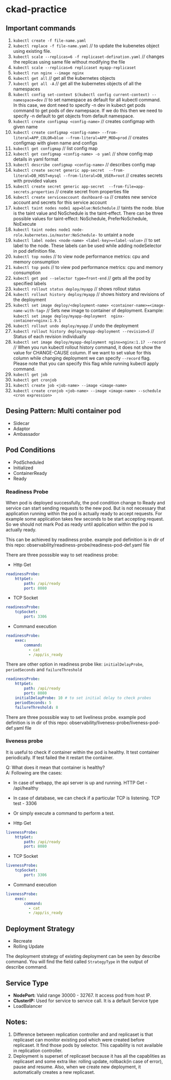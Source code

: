 # ckad-practice


## Important commands

1. `kubectl create -f file-name.yaml`
2. `kubectl replace -f file-name.yaml` // to update the kubenetes object using existing file.
3. `kubectl scale --replicas=6 -f replicaset-defination.yaml` // changes the replicas using same file without modifying the file
4. `kubectl scale --replicas=6 replicaset myapp-replicaset`
5. `kubectl run nginx --image nginx`
6. `kubectl get all` // get all the kubernetes objects
7. `kubectl get all -A` // get all the kubernetes objects of all the namespaces
8. `kubectl config set-context $(kubectl config current-context) --namespace=dev` // to set namespace as default for all kubectl command. In this case, we dont need to specify -n dev in kubect get pods command to get pods of dev namepsace. If we do this then we need to specify -n default to get objects from default namespace.
9. `kubectl create configmap <config-name>` // creates configmap with given name
10. `kubectl create configmap <config-name> --from-literal=APP_COLOR=blue --from-literal=APP_MOD=prod` // creates configmap with given name and configs
11. `kubectl get configmap` // list config map
12. `kubectl get configmap <config-name> -o yaml` // show config map details in yaml format
13. `kubectl describe configmap <config-name>` // describes config map
14. `kubectl create secret generic app-secret  --from-literal=DB_HOST=mysql --from-literal=DB_USER=root` // creates secrets with provided values
15. `kubectl create secret generic app-secret  --from-file=app-secrets.properties` // create secret from properties file
16. `kubectl create serviceaccount dashboard-sa` // creates new service account and secrets for this service account
17. `kubectl taint nodes node1 app=blue:NoSchedule` // taints the node. blue is the taint value and NoSchedule is the taint-effect. There can be three possible values for taint-effect: NoSchedule, PreferNoSchedule, NoExecute
18. `kubectl taint nodes node1 node-role.kubernetes.io/master:NoSchedule-` to untaint a node
19. `kubectl label nodes <node-name> <label-key>=<label-value>` // to set label to the node. These labels can be used while adding nodeSelector in pod definition file.
20. `kubectl top nodes` // to view node performance metrics: cpu and memory consumption
21. `kubectl top pods` // to view pod performance metrics: cpu and memory consumption
22. `kubectl get pod --selector type=front-end` // gets all the pod by specified labels
23. `kubectl rollout status deploy/myapp` // shows rollout status
24. `kubectl rollout history deploy/myapp` // shows history and revisions of the deployment
25. `kubectl set image deploy/<deployment-name> <container-name>=<image-name-with-tag>` // Sets new image to container of deployment. Example: `kubectl set image deploy/myapp-deployment  nginx-container=nginx:1.9.1`
26. `kubectl rollout undo deploy/myapp` // undo the deployment
27. `kubectl rollout history deploy/myapp-deployment --revision=5` // Status of each revision individually
28. `kubectl set image deploy/myapp-deployment nginx=nginx:1.17 --record` // When you run kubectl rollout history command, it does not show the value for CHANGE-CAUSE column. If we want to set value for this column while changing deployment we can specify `--record` flag. Please note that you can specify this flag while running kubectl apply command.
29. `kubectl get job`
30. `kubectl get cronjob`
31. `kubectl create job <job-name> --image <image-name>`
32. `kubectl create cronjob <job-name> --image <image-name> --schedule <cron expression>`



## Desing Pattern: Multi container pod
- Sidecar
- Adaptor
- Ambassador

## Pod Conditions
- PodScheduled
- Initialized
- ContainerReady
- Ready

### Readiness Probe
When pod is deployed successfully, the pod condition change to Ready and service can start sending requests to the new pod.
But is not necessary that application running within the pod is actually ready to accept requests. For example some application takes few seconds to be start accepting request.
So we should not mark Pod as ready until application within the pod is actually ready.

This can be achieved by readiness probe. example pod definition is in dir of this repo: observability/readiness-probe/readiness-pod-def.yaml file

There are three posssible way to set readiness probe:
- Http Get
```yaml
readinessProbe:
    httpGet:
        path: /api/ready
        port: 8080
```
- TCP Socket
```yaml
readinessProbe:
    tcpSocket:
        port: 3306
```
- Command execution
```yaml
readinessProbe:
    exec:
        command:
          - cat
          - /app/is_ready
```

There are other option in readiness probe like: `initialDelayProbe`, `periodSeconds` and `failureThreshold`
```yaml
readinessProbe:
    httpGet:
        path: /api/ready
        port: 8080
    initialDelayProbe: 10 # to set initial delay to check probes
    periodSeconds: 5
    failureThreshold: 8
```

There are three posssible way to set liveliness probe. example pod definition is in dir of this repo: observability/liveness-probe/liveness-pod-def.yaml file

### liveness probe
It is useful to check if container within the pod is healthy. It test container periodically. If test failed the it restart the container.



Q: What does it mean that container is healthy? <br>
A: Following are the cases: <br> 
- In case of webapp, the api server is up and running. HTTP Get - /api/healthy
- In case of database, we can check if a particular TCP is listening. TCP test - 3306
- Or simply execute a command to perform a test.

- Http Get
```yaml
livenessProbe:
    httpGet:
        path: /api/ready
        port: 8080
```
- TCP Socket
```yaml
livenessProbe:
    tcpSocket:
        port: 3306
```
- Command execution
```yaml
livenessProbe:
    exec:
        command:
          - cat
          - /app/is_ready
```

## Deployment Strategy
- Recreate
- Rolling Update

The deployment strategy of existing deployment can be seen by describe command. You will find the field called `StrategyType` in the output of describe command.

## Service Type
- **NodePort:** Valid range 30000 - 32767. It access pod from host IP.
- **ClusterIP:** Used for service to service call. It is a default Service type
- LoadBalancer

## Notes:
1. Difference between replication controller and and replicaset is that replicaset can monitor existing pod which were created before replicaset. It find those pods by selector. This capability is not available in replication controller.
2. Deployment is superset of replicaset because it has all the capablities as replicaset and some extra like: rolling update, rollback(in case of error), pause and resume. Also, when we create new deployment, it automatically creates a new replicaset.